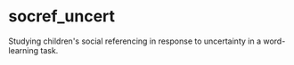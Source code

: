 # socref_uncert
Studying children's social referencing in response to uncertainty in a word-learning task.
